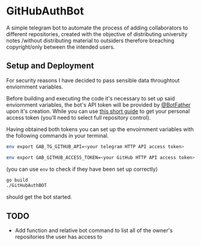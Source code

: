 # GitHubAuthBot

A simple telegram bot to automate the process of adding collaborators to different repositories, created with the objective of distributing university notes /without distributing material to outsiders therefore breaching copyright/only between the intended users.

## Setup and Deployment

For security reasons I have decided to pass sensible data throughtout enviornment variables. 

Before building and executing the code it's necessary to set up said enviornment variables, the bot's API token will be provided by [@BotFather](https://t.me/BotFather) upon it's creation. While you can use [this short guide](https://github.blog/2013-05-16-personal-api-tokens/) to get your personal access token (you'll need to select full repository control).

Having obtained both tokens you can set up the envoirnment variables with the following commands in your terminal. 

```bash
env export GAB_TG_GITHUB_API=<your telegram HTTP API access token>
```

```bash
env export GAB_GITHUB_ACCESS_TOKEN=<your GitHub HTTP API access token>
```
(you can use `env` to check if they have been set up correctly)

```bash
go build
./GitHubAuthBOT
```
should get the bot started.
## TODO

- Add function and relative bot command to list all of the owner's repositories the user has access to
